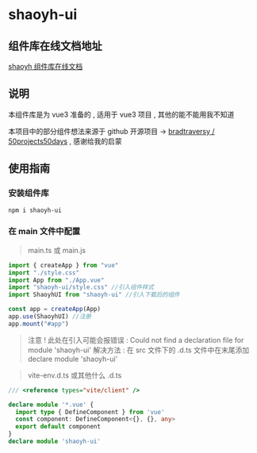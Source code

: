 # shaoyh-ui

## 组件库在线文档地址
[shaoyh 组件库在线文档](http://ui.shaoyahu.com.cn/)

## 说明
本组件库是为 vue3 准备的 , 适用于 vue3 项目 , 其他的能不能用我不知道

本项目中的部分组件想法来源于 github 开源项目 -> [bradtraversy / 50projects50days](https://github.com/bradtraversy/50projects50days) , 感谢给我的启蒙

## 使用指南

### 安装组件库
```
npm i shaoyh-ui
```

### 在 main 文件中配置
> main.ts 或 main.js
```typescript
import { createApp } from "vue"
import "./style.css"
import App from "./App.vue"
import "shaoyh-ui/style.css" //引入组件样式
import ShaoyhUI from "shaoyh-ui" //引入下载后的组件

const app = createApp(App)
app.use(ShaoyhUI) //注册
app.mount("#app")
```

> 注意 ! 此处在引入可能会报错误 : Could not find a declaration file for module 'shaoyh-ui'
> 解决方法 : 在 src 文件下的 .d.ts 文件中在末尾添加 declare module 'shaoyh-ui'

> vite-env.d.ts 或其他什么 .d.ts
```typescript
/// <reference types="vite/client" />

declare module '*.vue' {
  import type { DefineComponent } from 'vue'
  const component: DefineComponent<{}, {}, any>
  export default component
}
declare module 'shaoyh-ui'
```